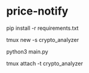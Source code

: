 # price-notify

pip install -r requirements.txt

tmux new -s crypto_analyzer

python3 main.py

tmux attach -t crypto_analyzer